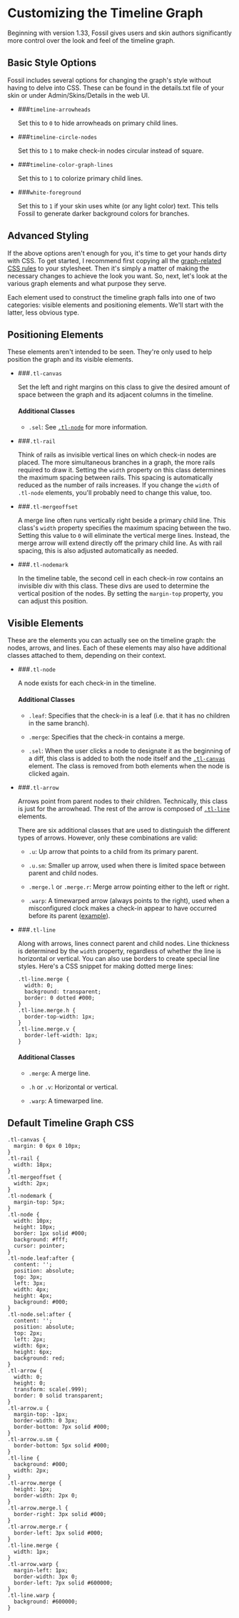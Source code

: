 # Customizing the Timeline Graph

Beginning with version 1.33, Fossil gives users and skin authors significantly
more control over the look and feel of the timeline graph.

## <a id="basic-style"></a>Basic Style Options

Fossil includes several options for changing the graph's style without having
to delve into CSS. These can be found in the details.txt file of your skin or
under Admin/Skins/Details in the web UI.

*   ###`timeline-arrowheads`

    Set this to `0` to hide arrowheads on primary child lines.
    
*   ###`timeline-circle-nodes`

    Set this to `1` to make check-in nodes circular instead of square.

*   ###`timeline-color-graph-lines`

    Set this to `1` to colorize primary child lines.

*   ###`white-foreground`

    Set this to `1` if your skin uses white (or any light color) text.
    This tells Fossil to generate darker background colors for branches.


## <a id="adv-style"></a>Advanced Styling

If the above options aren't enough for you, it's time to get your hands dirty
with CSS. To get started, I recommend first copying all the [graph-related CSS
rules](#default-css) to your stylesheet. Then it's simply a matter of making
the necessary changes to achieve the look you want. So, next, let's look at the
various graph elements and what purpose they serve.

Each element used to construct the timeline graph falls into one of two
categories: visible elements and positioning elements. We'll start with the
latter, less obvious type.

## <a id="pos-elems"></a>Positioning Elements

These elements aren't intended to be seen. They're only used to help position
the graph and its visible elements.

*   ###<a id="tl-canvas"></a>`.tl-canvas`
    
    Set the left and right margins on this class to give the desired amount
    of space between the graph and its adjacent columns in the timeline.
  
    #### Additional Classes
  
    * `.sel`: See [`.tl-node`](#tl-node) for more information.

*   ###<a id="tl-rail"></a>`.tl-rail`

    Think of rails as invisible vertical lines on which check-in nodes are
    placed. The more simultaneous branches in a graph, the more rails required
    to draw it. Setting the `width` property on this class determines the
    maximum spacing between rails. This spacing is automatically reduced as
    the number of rails increases. If you change the `width` of `.tl-node`
    elements, you'll probably need to change this value, too.

*   ###<a id="tl-mergeoffset"></a>`.tl-mergeoffset`

    A merge line often runs vertically right beside a primary child line. This
    class's `width` property specifies the maximum spacing between the two.
    Setting this value to `0` will eliminate the vertical merge lines.
    Instead, the merge arrow will extend directly off the primary child line.
    As with rail spacing, this is also adjusted automatically as needed.

*   ###<a id="tl-nodemark"></a>`.tl-nodemark`

    In the timeline table, the second cell in each check-in row contains an
    invisible div with this class. These divs are used to determine the
    vertical position of the nodes. By setting the `margin-top` property,
    you can adjust this position.

## <a id="vis-elems"></a>Visible Elements

These are the elements you can actually see on the timeline graph: the nodes,
arrows, and lines. Each of these elements may also have additional classes
attached to them, depending on their context.

*   ###<a id="tl-node"></a>`.tl-node`

    A node exists for each check-in in the timeline.
  
    #### Additional Classes
    
    *   `.leaf`: Specifies that the check-in is a leaf (i.e. that it has no
        children in the same branch).
    
    *   `.merge`: Specifies that the check-in contains a merge.
    
    *   `.sel`: When the user clicks a node to designate it as the beginning
        of a diff, this class is added to both the node itself and the
        [`.tl-canvas`](#tl-canvas) element. The class is removed from both
        elements when the node is clicked again.

*   ###<a id="tl-arrow"></a>`.tl-arrow`

    Arrows point from parent nodes to their children. Technically, this
    class is just for the arrowhead. The rest of the arrow is composed
    of [`.tl-line`](#tl-line) elements.

    There are six additional classes that are used to distinguish the different
    types of arrows. However, only these combinations are valid:
    
    *   `.u`: Up arrow that points to a child from its primary parent.
    
    *   `.u.sm`: Smaller up arrow, used when there is limited space between
        parent and child nodes.
    
    *   `.merge.l` or `.merge.r`: Merge arrow pointing either to the left or
        right.
    
    *   `.warp`: A timewarped arrow (always points to the right), used when a
        misconfigured clock makes a check-in appear to have occurred before its
        parent ([example](https://www.sqlite.org/src/timeline?c=2010-09-29&nd)).
    
*   ###<a id="tl-line"></a>`.tl-line`

    Along with arrows, lines connect parent and child nodes. Line thickness is
    determined by the `width` property, regardless of whether the line is
    horizontal or vertical. You can also use borders to create special line
    styles. Here's a CSS snippet for making dotted merge lines:

        .tl-line.merge {
          width: 0;
          background: transparent;
          border: 0 dotted #000;
        }
        .tl-line.merge.h {
          border-top-width: 1px;
        }
        .tl-line.merge.v {
          border-left-width: 1px;
        }

    #### Additional Classes
    
    *   `.merge`: A merge line.
    
    *   `.h` or `.v`: Horizontal or vertical.
    
    *   `.warp`: A timewarped line.


## <a id="default-css"></a>Default Timeline Graph CSS

    .tl-canvas {
      margin: 0 6px 0 10px;
    }
    .tl-rail {
      width: 18px;
    }
    .tl-mergeoffset {
      width: 2px;
    }
    .tl-nodemark {
      margin-top: 5px;
    }
    .tl-node {
      width: 10px;
      height: 10px;
      border: 1px solid #000;
      background: #fff;
      cursor: pointer;
    }
    .tl-node.leaf:after {
      content: '';
      position: absolute;
      top: 3px;
      left: 3px;
      width: 4px;
      height: 4px;
      background: #000;
    }
    .tl-node.sel:after {
      content: '';
      position: absolute;
      top: 2px;
      left: 2px;
      width: 6px;
      height: 6px;
      background: red;
    }
    .tl-arrow {
      width: 0;
      height: 0;
      transform: scale(.999);
      border: 0 solid transparent;
    }
    .tl-arrow.u {
      margin-top: -1px;
      border-width: 0 3px;
      border-bottom: 7px solid #000;
    }
    .tl-arrow.u.sm {
      border-bottom: 5px solid #000;
    }
    .tl-line {
      background: #000;
      width: 2px;
    }
    .tl-arrow.merge {
      height: 1px;
      border-width: 2px 0;
    }
    .tl-arrow.merge.l {
      border-right: 3px solid #000;
    }
    .tl-arrow.merge.r {
      border-left: 3px solid #000;
    }
    .tl-line.merge {
      width: 1px;
    }
    .tl-arrow.warp {
      margin-left: 1px;
      border-width: 3px 0;
      border-left: 7px solid #600000;
    }
    .tl-line.warp {
      background: #600000;
    }
